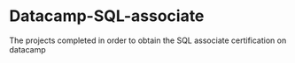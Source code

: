 # Datacamp-SQL-associate
The projects completed in order to obtain the SQL associate certification on datacamp
